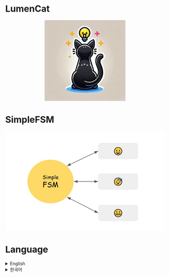 # LumenCat
<div align="center">

![LumenCat92.jpg](https://github.com/lumenCat92/SimpleFSM/blob/main/Image/LumenCat92.jpg)
</div>

# SimpleFSM
![SimpleFSM.jpg](https://github.com/lumenCat92/SimpleFSM/blob/main/Image/SimpleFSM.jpg)

# Language
<details>
<summary>English</summary>

# How Can Install This?

Download this to Assets Folder in your unity project.

# What is This?

This code provide u simple way to using FSM system.

# Where Can Use This?

If you want to do something different depending on the status and also want very base code of FSM. this will be perfect.

# Why Should Use This?

This FSM (Finite State Machine) system provides the most basic code required for an FSM. You don't need to know a lot about FSMs to use it. It has a simple structure consisting of three steps for each state: Prepare -> Start -> End.  Moreover, it is designed to be easily customizable to your liking.

# How to Use This?

1. when u look at the state module handler
```csharp
public class StateModuleHandler
{
    protected List<StateModule> Modules { set; get; } = new List<StateModule>();
    protected int lastPlayingModuleIndex = -1;
    protected ModuleHandlerLockData HandlerLockData { set; get; }
    public bool IsSameModule(int num) => num == lastPlayingModuleIndex;

    public virtual void EnterModule(int targetModuleIndex, StateModule.StateModuleData moduleData = null, int releaseStateNum = -1)
    {
        var targetModule = GetModule(targetModuleIndex);
        if (targetModule == null)
        {
            UnityEngine.Debug.LogError("target Module is empty. index : " + targetModuleIndex);
            return;
        }

        if (!CanTransitionToModule(targetModuleIndex)) return;

        if (targetModule.CanEnter(moduleData))
        {
            lastPlayingModuleIndex = targetModuleIndex;
            targetModule.Enter();

            if (releaseStateNum >= 0)
            {
                HandlerLockData = new ModuleHandlerLockData(targetModuleIndex, releaseStateNum);
            }
        }
        else
        {
            targetModule.EnterModuleToException();
        }
    }

    private bool CanTransitionToModule(int targetModuleIndex)
    {
        if (HandlerLockData != null && targetModuleIndex != HandlerLockData.ReleaseStateNum)
        {
            return false;
        }

        HandlerLockData = null;

        if (IsPlayingModuleRunning(out StateModule playingModule))
        {
            playingModule.Exit();
        }

        return true;
    }
}
```
as u can see, u have to add each mouduler to StateMouduleHandler first.
of Cource u can use StateModuler with independently, but my recommand is using with handler.

and also u can lock the state change until a particular state is approached by using ModuleHandlerLockData.
```csharp
public class StateModuleHandler
{
    protected ModuleHandlerLockData HandlerLockData { set; get; }
    public void EnterModule(int targetModuleIndex, StateModule.StateModuleData moduleData = null)
    {
        //
        //skip
        //
        if (targetModule.CanEnter(moduleData))
        {
            playingModuleIndex = targetModuleIndex;
            targetModule.Enter();

            if (releaseStateNum >= 0)
            {
                HandlerLockData = new ModuleHandlerLockData(targetModuleIndex, releaseStateNum);
            }
        }
        //
        //skip
        //
    }

    protected class ModuleHandlerLockData
    {
        public int RequestStateNum { set; get; } = -1;
        public int ReleaseStateNum { set; get; } = -1;
        public ModuleHandlerLockData(int requestStateNum, int releaseStateNum)
        {
            RequestStateNum = requestStateNum;
            ReleaseStateNum = releaseStateNum;
        }
    }
}
```

2. when u look at the StateModule
```csharp
public abstract class StateModule
{
    public bool IsModuleRunning { private set; get; } = false;
    protected StateModuleData ModuleData { set; get; }
    public bool CanEnter<T>(T t = null) where T : StateModuleData
    {
        ModuleData = t;
        if (IsReady())
        {
            return true;
        }

        ModuleData = null;
        return false;
    }
    public abstract bool IsReady();
    public abstract void EnterModuleToException();
    public void Enter() { IsModuleRunning = true; OnEnterModule(); }
    public void Exit() { IsModuleRunning = false; OnExitModule(); }
    protected abstract void OnEnterModule();
    protected abstract void OnExitModule();
    public abstract class StateModuleData { }
}
```
it exist as abstract. so u have to redefine first.
as we have already seen in Step 1, the sequence flow is as follows.
CanEnter => isReady == true ? Enter() : EnterModuleToException(); => When State Change => Exit();

StateModuleData is usually using for preparing module state before enter state.


* Example
```csharp
public class HumanAniController : AniController
{
    protected override StateModuleHandler GetStateModuleHandler()
    {
        return new HumanAniStateModuleHandler(animator, ragDollHandler);
    }
}

public class HumanAniStateModuleHandler : StateModuleHandler
{
    public RagDollHandler RagDollHandler { private set; get; }
    public Animator Animator { private set; get; }
    public HumanAniStateModuleHandler(Animator animator, RagDollHandler ragDollHandler)
    {
        Animator = animator;
        RagDollHandler = ragDollHandler;
        Modules = HumanAniState.GetStatesList(this);
    }

    public void EnterModule(HumanAniState.StateKind state, StateModule.StateModuleData prepareData = null)
    {
        base.EnterModule((int)state, prepareData);
    }

    public HumanAniState GetModule(HumanAniState.StateKind state) => GetModule((int)state) as HumanAniState;
}

public abstract class HumanAniState : StateModule
{
    //*if you need change state, you have to controll here frist*/
    public enum StateKind
    {
        Reset,
        Walk,
        //Run,
        Standing,
        LookAround,
        Sitting,
        Surprize,
        KeepingWeapon,
        HoldingWeapon,
        UsingWeapon,
        Attack,
        Reload,
        // Avoid,
        TurnAround,
        Dead,
        Non,
    }

    public static List<StateModule> GetStatesList(HumanAniStateModuleHandler moduleHandler)
    {
        if (moduleHandler != null)
        {
            var stateList = new List<StateModule>();

            StateModule state = null;
            for (StateKind stateKind = StateKind.Reset; stateKind <= StateKind.Non; stateKind++)
            {
                switch (stateKind)
                {
                    case StateKind.Non: state = new Non_HumanAniState(moduleHandler); break;
                    case StateKind.Reset: state = new Reset_HumanAniState(moduleHandler); break;
                    case StateKind.Walk: state = new Walk_HumanAniState(moduleHandler); break;
                    case StateKind.Standing: state = new Standing_HumanAniState(moduleHandler); break;
                    case StateKind.LookAround: state = new LookAround_HumanAniState(moduleHandler); break;
                    case StateKind.Sitting: state = new Sitting_HumanAniState(moduleHandler); break;
                    case StateKind.Surprize: state = new Surprize_HumanAniState(moduleHandler); break;
                    case StateKind.KeepingWeapon: state = new KeepingWeapon_HumanAniState(moduleHandler); break;
                    case StateKind.HoldingWeapon: state = new HoldingWeapon_HumanAniState(moduleHandler); break;
                    case StateKind.UsingWeapon: state = new UsingWeapon_HumanAniState(moduleHandler); break;
                    case StateKind.Attack: state = new Attack_HumanAniState(moduleHandler); break;
                    case StateKind.Reload: state = new Reload_HumanAniState(moduleHandler); break;
                    case StateKind.TurnAround: state = new TurnAround_HumanAniState(moduleHandler); break;
                    case StateKind.Dead: state = new Dead_HumanAniState(moduleHandler); break;
                }

                stateList.Add(state);
            }

            return stateList;
        }

        return null;
    }
}
```
</details>

<details>
<summary>한국어</summary>

# 어떻게 설치하죠?

직접 다운로드해서 프로젝트의 Assets에 설치합니다.

# 이게 뭐죠?

심플하게 구현된 FSM 시스템입니다.

# 어디에 쓰나요?

상태에 따라 다른 일을 하고 싶다거나, FSM의 기초적인 코드도 원한다면 쓰시면 됩니다.

# 왜 써야할까요?

이 FSM(Finite State Machine)은 FSM에 필요한 가장 기본적인 코드를 제공합니다. 

FSM을 사용하기 위해 너무 많은 것을 알 필요는 없습니다. 

각 상태별로 준비 -> 시작 -> 종료의 세 단계로 구성된 간단한 구조를 가지고 있음으로 시작하기 편리합니다. 

또한, 원하는 대로 쉽게 사용자 커스텀이 가능하도록 설계되었습니다.

# 어떻게 사용하나요?

1. StateModuleHandler를 보시게 되면
```csharp
public class StateModuleHandler
{
    protected List<StateModule> Modules { set; get; } = new List<StateModule>();
    protected int lastPlayingModuleIndex = -1;
    protected ModuleHandlerLockData HandlerLockData { set; get; }
    public bool IsSameModule(int num) => num == lastPlayingModuleIndex;

    public virtual void EnterModule(int targetModuleIndex, StateModule.StateModuleData moduleData = null, int releaseStateNum = -1)
    {
        var targetModule = GetModule(targetModuleIndex);
        if (targetModule == null)
        {
            UnityEngine.Debug.LogError("target Module is empty. index : " + targetModuleIndex);
            return;
        }

        if (!CanTransitionToModule(targetModuleIndex)) return;

        if (targetModule.CanEnter(moduleData))
        {
            lastPlayingModuleIndex = targetModuleIndex;
            targetModule.Enter();

            if (releaseStateNum >= 0)
            {
                HandlerLockData = new ModuleHandlerLockData(targetModuleIndex, releaseStateNum);
            }
        }
        else
        {
            targetModule.EnterModuleToException();
        }
    }

    private bool CanTransitionToModule(int targetModuleIndex)
    {
        if (HandlerLockData != null && targetModuleIndex != HandlerLockData.ReleaseStateNum)
        {
            return false;
        }

        HandlerLockData = null;

        if (IsPlayingModuleRunning(out StateModule playingModule))
        {
            playingModule.Exit();
        }

        return true;
    }
}
```
보시는 것처럼 StateModuleHandler에서 사용할 각 StateModule들을 먼저 정의하여 넣어야 합니다.

물론 StateModule를 개별적으로 사용할 수도 있으나, StateModuleHandler과 함께 사용을 권장드립니다.


또한 ModuleHandlerLockData를 이용하여 특정 StateModule이 들어오기까지 State변화를 막을 수 있습니다.
```csharp
public class StateModuleHandler
{
    protected ModuleHandlerLockData HandlerLockData { set; get; }
    public void EnterModule(int targetModuleIndex, StateModule.StateModuleData moduleData = null)
    {
        //
        //skip
        //
        if (targetModule.CanEnter(moduleData))
        {
            playingModuleIndex = targetModuleIndex;
            targetModule.Enter();

            if (releaseStateNum >= 0)
            {
                HandlerLockData = new ModuleHandlerLockData(targetModuleIndex, releaseStateNum);
            }
        }
        //
        //skip
        //
    }

    protected class ModuleHandlerLockData
    {
        public int RequestStateNum { set; get; } = -1;
        public int ReleaseStateNum { set; get; } = -1;
        public ModuleHandlerLockData(int requestStateNum, int releaseStateNum)
        {
            RequestStateNum = requestStateNum;
            ReleaseStateNum = releaseStateNum;
        }
    }
}
```

2. StateModule를 보면
```csharp
public abstract class StateModule
{
    public bool IsModuleRunning { private set; get; } = false;
    protected StateModuleData ModuleData { set; get; }
    public bool CanEnter<T>(T t = null) where T : StateModuleData
    {
        ModuleData = t;
        if (IsReady())
        {
            return true;
        }

        ModuleData = null;
        return false;
    }
    public abstract bool IsReady();
    public abstract void EnterModuleToException();
    public void Enter() { IsModuleRunning = true; OnEnterModule(); }
    public void Exit() { IsModuleRunning = false; OnExitModule(); }
    protected abstract void OnEnterModule();
    protected abstract void OnExitModule();
    public abstract class StateModuleData { }
}
```
abstract 상태로 되어있어 먼저 재정의가 필요합니다.

이미 Step1에서 본 것과 같이 시퀀스 플로는 아래와 같이 정의됩니다.

CanEnter => isReady == true ? Enter() : EnterModuleToException(); => When State Change => Exit();


StateModuleData는 일반적으로 StateModule에 들어가기 전의 준비하는 데이터라 보시면 됩니다.


* 실제 개인 프로젝트에 들어가 있는 사용 예시
```csharp
public class HumanAniController : AniController
{
    protected override StateModuleHandler GetStateModuleHandler()
    {
        return new HumanAniStateModuleHandler(animator, ragDollHandler);
    }
}

public class HumanAniStateModuleHandler : StateModuleHandler
{
    public RagDollHandler RagDollHandler { private set; get; }
    public Animator Animator { private set; get; }
    public HumanAniStateModuleHandler(Animator animator, RagDollHandler ragDollHandler)
    {
        Animator = animator;
        RagDollHandler = ragDollHandler;
        Modules = HumanAniState.GetStatesList(this);
    }

    public void EnterModule(HumanAniState.StateKind state, StateModule.StateModuleData moduleData = null)
    {
        base.EnterModule((int)state, moduleData);
    }

    public HumanAniState GetModule(HumanAniState.StateKind state) => GetModule((int)state) as HumanAniState;
}

public abstract class HumanAniState : StateModule
{
    //*if you need change state, you have to control here frist*/
    public enum StateKind
    {
        Reset,
        Walk,
        //Run,
        Standing,
        LookAround,
        Sitting,
        Surprize,
        KeepingWeapon,
        HoldingWeapon,
        UsingWeapon,
        Attack,
        Reload,
        // Avoid,
        TurnAround,
        Dead,
        Non,
    }

    public static List<StateModule> GetStatesList(HumanAniStateModuleHandler moduleHandler)
    {
        if (moduleHandler != null)
        {
            var stateList = new List<StateModule>();

            StateModule state = null;
            for (StateKind stateKind = StateKind.Reset; stateKind <= StateKind.Non; stateKind++)
            {
                switch (stateKind)
                {
                    case StateKind.Non: state = new Non_HumanAniState(moduleHandler); break;
                    case StateKind.Reset: state = new Reset_HumanAniState(moduleHandler); break;
                    case StateKind.Walk: state = new Walk_HumanAniState(moduleHandler); break;
                    case StateKind.Standing: state = new Standing_HumanAniState(moduleHandler); break;
                    case StateKind.LookAround: state = new LookAround_HumanAniState(moduleHandler); break;
                    case StateKind.Sitting: state = new Sitting_HumanAniState(moduleHandler); break;
                    case StateKind.Surprize: state = new Surprize_HumanAniState(moduleHandler); break;
                    case StateKind.KeepingWeapon: state = new KeepingWeapon_HumanAniState(moduleHandler); break;
                    case StateKind.HoldingWeapon: state = new HoldingWeapon_HumanAniState(moduleHandler); break;
                    case StateKind.UsingWeapon: state = new UsingWeapon_HumanAniState(moduleHandler); break;
                    case StateKind.Attack: state = new Attack_HumanAniState(moduleHandler); break;
                    case StateKind.Reload: state = new Reload_HumanAniState(moduleHandler); break;
                    case StateKind.TurnAround: state = new TurnAround_HumanAniState(moduleHandler); break;
                    case StateKind.Dead: state = new Dead_HumanAniState(moduleHandler); break;
                }

                stateList.Add(state);
            }

            return stateList;
        }

        return null;
    }
}
```